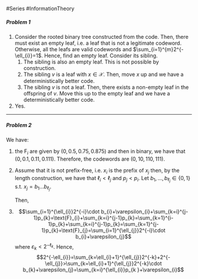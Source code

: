 #Series #InformationTheory 

##### Problem 1
1. Consider the rooted binary tree constructed from the code. Then, there must exist an empty leaf, i.e. a leaf that is not a legitimate codeword. Otherwise, all the leafs are valid codewords and $\sum_{i=1}^{m}2^{-\ell_{i}}=1$. Hence, find an empty leaf. Consider its sibling. 
	1. The sibling is also an empty leaf. This is not possible by construction.
	2. The sibling $v$ is a leaf with $x\in \mathcal{X}$. Then, move $x$ up and we have a deterministically better code.
	3. The sibling $v$ is not a leaf. Then, there exists a non-empty leaf in the offspring of $v$. Move this up to the empty leaf and we have a deterministically better code.
2. Yes.
---
##### Problem 2
We have:
1. the $\text{F}_{i}$ are given by $(0,0.5,0.75,0.875)$ and then in binary, we have that $(0,0.1,0.11,0.111)$. Therefore, the codewords are $(0,10,110,111)$.
2. Assume that it is not prefix-free, i.e. $x_{i}$ is the prefix of $x_{j}$ then, by the length construction, we have that $\ell_{i}<\ell_{j}$ and $p_{j}<p_{i}$. Let $b_{1},\dots ,b_{\ell_{j}}\in \{ 0,1 \}$ s.t. $x_{j}=b_{1}\dots b_{\ell_{j}}$. 
	
   
   Then, $$$$
	$$$$
1. $$\sum_{i=1}^{\ell_{i}}2^{-i}\cdot b_{i}+\varepsilon_{i}+\sum_{k=i}^{j-1}p_{k}=\text{F}_{i}+\sum_{k=i}^{j-1}p_{k}=\sum_{k=1}^{i-1}p_{k}+\sum_{k=i}^{j-1}p_{k}=\sum_{k=1}^{j-1}p_{k}=\text{F}_{j}=\sum_{i=1}^{\ell_{j}}2^{-i}\cdot b_{i}+\varepsilon_{j}$$where $\varepsilon_{k}<2^{-\ell_{k}}$. Hence, $$2^{-\ell_{i}}=\sum_{k=\ell_{i}+1}^{\ell_{j}}2^{-k}+2^{-\ell_{j}}>\sum_{k=\ell_{i}+1}^{\ell_{j}}2^{-k}\cdot b_{k}+\varepsilon_{j}=\sum_{k=i}^{\ell_{i}}p_{k }+\varepsilon_{i}$$

